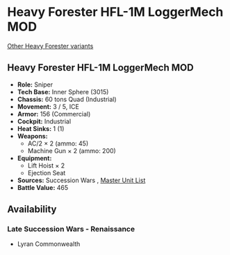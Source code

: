 # Heavy Forester HFL-1M LoggerMech MOD 

[Other Heavy Forester variants](../heavy_forester.md) 

## Heavy Forester HFL-1M LoggerMech MOD 

- **Role:** Sniper 
- **Tech Base:** Inner Sphere (3015) 
- **Chassis:** 60 tons Quad (Industrial) 
- **Movement:** 3 / 5, ICE 
- **Armor:** 156 (Commercial) 
- **Cockpit:** Industrial 
- **Heat Sinks:** 1 (1) 
- **Weapons:** 
  - AC/2 × 2 (ammo: 45) 
  - Machine Gun × 2 (ammo: 200) 
- **Equipment:** 
  - Lift Hoist × 2 
  - Ejection Seat 
- **Sources:** Succession Wars , [Master Unit List](http://masterunitlist.info/Unit/Details/7871) 
- **Battle Value:** 465 

## Availability 

### Late Succession Wars - Renaissance 

- Lyran Commonwealth 

